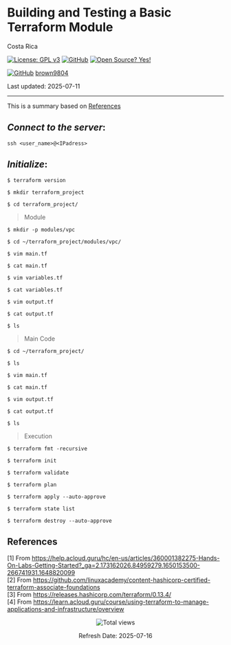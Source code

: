 # Building and Testing a Basic Terraform Module

Costa Rica

[![License: GPL v3](https://img.shields.io/badge/License-GPLv3-blue.svg)](https://www.gnu.org/licenses/gpl-3.0)
[![GitHub](https://badgen.net/badge/icon/github?icon=github&label)](https://github.com) [![Open Source? Yes!](https://badgen.net/badge/Open%20Source%20%3F/Yes%21/blue?icon=github)](https://github.com/Naereen/badges/)

[![GitHub](https://img.shields.io/badge/--181717?logo=github&logoColor=ffffff)](https://github.com/)
[brown9804](https://github.com/brown9804)

Last updated: 2025-07-11

----------

This is a summary based on [References](#references)

## _Connect to the server_:

`ssh <user_name>@<IPadress>`

## _Initialize_:

`$ terraform version`

`$ mkdir terraform_project`

`$ cd terraform_project/`

> Module

`$ mkdir -p modules/vpc`

`$ cd ~/terraform_project/modules/vpc/`

`$ vim main.tf`

`$ cat main.tf`

`$ vim variables.tf`

`$ cat variables.tf`

`$ vim output.tf`

`$ cat output.tf`

`$ ls`

> Main Code

`$ cd ~/terraform_project/`

`$ ls`

`$ vim main.tf`

`$ cat main.tf`

`$ vim output.tf`

`$ cat output.tf`

`$ ls`

> Execution

`$ terraform fmt -recursive`

`$ terraform init`

`$ terraform validate`

`$ terraform plan`

`$ terraform apply --auto-approve`

`$ terraform state list`

`$ terraform destroy --auto-approve`

## References

[1] From https://help.acloud.guru/hc/en-us/articles/360001382275-Hands-On-Labs-Getting-Started?_ga=2.173162026.84959279.1650153500-266741931.1648820099 <br/>
[2] From https://github.com/linuxacademy/content-hashicorp-certified-terraform-associate-foundations <br/>
[3] From https://releases.hashicorp.com/terraform/0.13.4/ <br/>
[4] From https://learn.acloud.guru/course/using-terraform-to-manage-applications-and-infrastructure/overview

<!-- START BADGE -->
<div align="center">
  <img src="https://img.shields.io/badge/Total%20views-1192-limegreen" alt="Total views">
  <p>Refresh Date: 2025-07-16</p>
</div>
<!-- END BADGE -->
